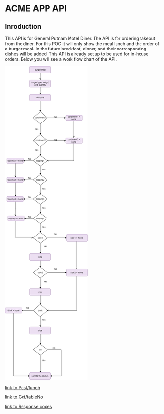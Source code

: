 # ACME APP API 

## Inroduction

This API is for General Putnam Motel Diner. The API is for ordering takeout from the diner.
For this POC it will only show the meal lunch and the order of a burger meal.
In the future breakfast, dinner, and their corresponding dishes will be added.
This API is already set up to be used for in-house orders. Below you will see a work flow chart of the API.

![API Work Flow](/API_Images/APIFlowChart.png)

[link to Post/lunch](https://github.com/TaliaNovich/Hamburger_API_Docs/blob/main/POST.md)

[link to Get/tableNo](https://github.com/TaliaNovich/Hamburger_API_Docs/blob/main/GET.md)

[link to Response codes](https://github.com/TaliaNovich/Hamburger_API_Docs/blob/main/Response_Codes.md)
